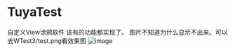 # TuyaTest
自定义View涂鸦软件
     该有的功能都实现了。
     图片不知道为什么显示不出来。可以去WTest3/test.png看效果图
![image](https://github.com/happyzlg51/TuyaTest/WTest3/test.png)
